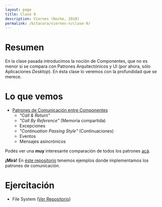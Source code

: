 ```yaml
---
layout: page
title: Clase 9
description: Viernes (Noche, 2018)
permalink: /bitacora/viernes-n/clase-9/
---
```


# Resumen

En la clase pasada introducimos la noción de Componentes, que no es menor si se compara con Patrones Arquitectónicos y UI (por ahora, sólo Aplicaciones _Desktop_). En ésta clase lo veremos con la profundidad que se merece.

# Lo que vemos

- [Patrones de Comunicación entre Componentes](https://docs.google.com/document/d/1EVPwqFyq2TW5Z5_VUeWdh9yLesxPBbSBzke2jHNURuk/edit)
    - _"Call & Return"_ 
    - _"Call By Reference"_ (Memoria compartida)
    - Excepciones 
    - _"Continuation Passing Style"_ (Continuaciones)
    - Eventos
    - Mensajes asincrónicos

Podés ver una **muy** interesante comparación de todos los patrones [acá](https://docs.google.com/document/d/1dBaf8tILr37iD2mNMiZsfeYdL7AADW698skIkkoVU9g/edit).

**¡Mirá!** En [éste repositorio](https://github.com/dds-utn/patrones-comunicacion) tenemos ejemplos donde implementamos los patrones de comunicación.

# Ejercitación

- File System ([Ver Repositorio](https://github.com/dds-utn/file-system))
